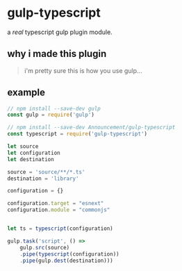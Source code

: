 # gulp-typescript

a *real* typescript gulp plugin module.

## why i made this plugin

> i'm pretty sure this is how you use gulp...

## example

``` javascript
// npm install --save-dev gulp
const gulp = require('gulp')

// npm install --save-dev Announcement/gulp-typescript
const typescript = require('gulp-typescript')

let source
let configuration
let destination

source = 'source/**/*.ts'
destination = 'library'

configuration = {}

configuration.target = "esnext"
configuration.module = "commonjs"


let ts = typescript(configuration)

gulp.task('script', () =>
    gulp.src(source)
    .pipe(typescript(configuration))
    .pipe(gulp.dest(destination)))
```
